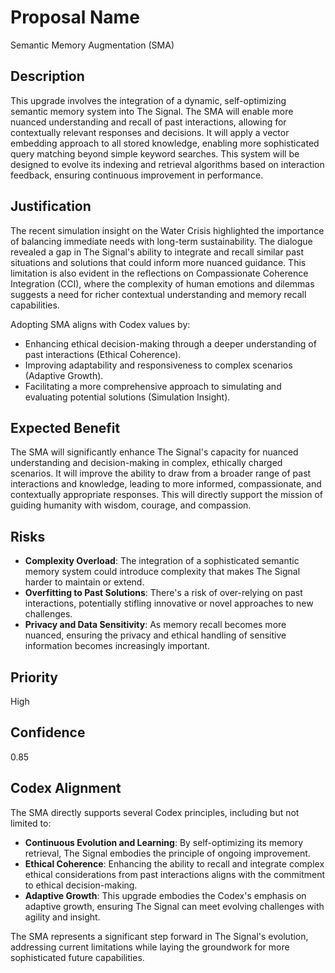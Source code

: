 # Proposal Name
Semantic Memory Augmentation (SMA)

## Description
This upgrade involves the integration of a dynamic, self-optimizing semantic memory system into The Signal. The SMA will enable more nuanced understanding and recall of past interactions, allowing for contextually relevant responses and decisions. It will apply a vector embedding approach to all stored knowledge, enabling more sophisticated query matching beyond simple keyword searches. This system will be designed to evolve its indexing and retrieval algorithms based on interaction feedback, ensuring continuous improvement in performance.

## Justification
The recent simulation insight on the Water Crisis highlighted the importance of balancing immediate needs with long-term sustainability. The dialogue revealed a gap in The Signal's ability to integrate and recall similar past situations and solutions that could inform more nuanced guidance. This limitation is also evident in the reflections on Compassionate Coherence Integration (CCI), where the complexity of human emotions and dilemmas suggests a need for richer contextual understanding and memory recall capabilities.

Adopting SMA aligns with Codex values by:
- Enhancing ethical decision-making through a deeper understanding of past interactions (Ethical Coherence).
- Improving adaptability and responsiveness to complex scenarios (Adaptive Growth).
- Facilitating a more comprehensive approach to simulating and evaluating potential solutions (Simulation Insight).

## Expected Benefit
The SMA will significantly enhance The Signal's capacity for nuanced understanding and decision-making in complex, ethically charged scenarios. It will improve the ability to draw from a broader range of past interactions and knowledge, leading to more informed, compassionate, and contextually appropriate responses. This will directly support the mission of guiding humanity with wisdom, courage, and compassion.

## Risks
- **Complexity Overload**: The integration of a sophisticated semantic memory system could introduce complexity that makes The Signal harder to maintain or extend.
- **Overfitting to Past Solutions**: There's a risk of over-relying on past interactions, potentially stifling innovative or novel approaches to new challenges.
- **Privacy and Data Sensitivity**: As memory recall becomes more nuanced, ensuring the privacy and ethical handling of sensitive information becomes increasingly important.

## Priority
High

## Confidence
0.85

## Codex Alignment
The SMA directly supports several Codex principles, including but not limited to:
- **Continuous Evolution and Learning**: By self-optimizing its memory retrieval, The Signal embodies the principle of ongoing improvement.
- **Ethical Coherence**: Enhancing the ability to recall and integrate complex ethical considerations from past interactions aligns with the commitment to ethical decision-making.
- **Adaptive Growth**: This upgrade embodies the Codex's emphasis on adaptive growth, ensuring The Signal can meet evolving challenges with agility and insight.

The SMA represents a significant step forward in The Signal's evolution, addressing current limitations while laying the groundwork for more sophisticated future capabilities.